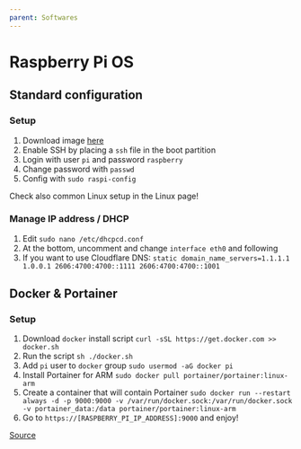 ```yaml
---
parent: Softwares
---
```


# Raspberry Pi OS

## Standard configuration

### Setup

1. Download image [here](https://www.raspberrypi.org/downloads/raspberry-pi-os/)
1. Enable SSH by placing a `ssh` file in the boot partition
1. Login with user `pi` and password `raspberry`
1. Change password with `passwd`
1. Config with `sudo raspi-config`

Check also common Linux setup in the Linux page!

### Manage IP address / DHCP

1. Edit `sudo nano /etc/dhcpcd.conf`
1. At the bottom, uncomment and change `interface eth0` and following
1. If you want to use Cloudflare DNS: `static domain_name_servers=1.1.1.1 1.0.0.1 2606:4700:4700::1111 2606:4700:4700::1001`

## Docker & Portainer

### Setup

1. Download `docker` install script `curl -sSL https://get.docker.com >> docker.sh`
1. Run the script `sh ./docker.sh`
1. Add `pi` user to `docker` group `sudo usermod -aG docker pi`
1. Install Portainer for ARM `sudo docker pull portainer/portainer:linux-arm`
1. Create a container that will contain Portainer `sudo docker run --restart always -d -p 9000:9000 -v /var/run/docker.sock:/var/run/docker.sock -v portainer_data:/data portainer/portainer:linux-arm`
1. Go to `https://[RASPBERRY_PI_IP_ADDRESS]:9000` and enjoy!

[Source](https://www.wundertech.net/portainer-raspberry-pi-install-how-to-install-docker-and-portainer/)
